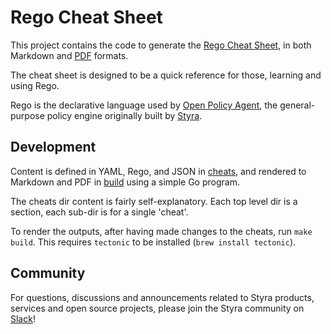 # Rego Cheat Sheet

This project contains the code to generate the
[Rego Cheat Sheet](https://docs.styra.com/opa/rego-cheat-sheet),
in both Markdown and [PDF](https://docs.styra.com/rego-cheat-sheet.pdf)
formats.

The cheat sheet is designed to be a quick reference for those,
learning and using Rego.

Rego is the declarative language used by
[Open Policy Agent](https://www.openpolicyagent.org/), the general-purpose
policy engine originally built by [Styra](https://www.styra.com/).

## Development

Content is defined in YAML, Rego, and JSON in [cheats](./cheats),
and rendered to Markdown and PDF in [build](./build) using a simple
Go program.

The cheats dir content is fairly self-explanatory.
Each top level dir is a section, each sub-dir is for a single 'cheat'.

To render the outputs, after having made changes to the cheats,
run `make build`.
This requires `tectonic` to be installed (`brew install tectonic`).

## Community

For questions, discussions and announcements related to Styra products, services and open source projects, please join
the Styra community on [Slack](https://communityinviter.com/apps/styracommunity/signup)!
